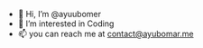 - 👋 Hi, I’m @ayuubomer
- 👀 I’m interested in Coding
- 📫 you can reach me at contact@ayubomar.me

<!---
ayuubomer/ayuubomer is a ✨ special ✨ repository because its `README.md` (this file) appears on your GitHub profile.
You can click the Preview link to take a look at your changes.
--->
